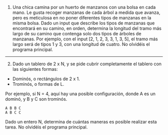 1. Una chica camina por un huerto de manzanos con una bolsa en cada mano. Le gusta recoger manzanas de cada árbol a medida que avanza, pero es meticulosa en no poner diferentes tipos de manzanas en la misma bolsa. Dado un input que describe los tipos de manzanas que encontrará en su camino, en orden, determina la longitud del tramo más largo de su camino que contenga solo dos tipos de árboles de manzanas. Por ejemplo, con el input [2, 1, 2, 3, 3, 1, 3, 5], el tramo más largo será de tipos 1 y 3, con una longitud de cuatro. No olvidéis el programa principal.

---

2. Dado un tablero de 2 x N, y se pide cubrir completamente el tablero con las siguientes formas:

* Dominós, o rectángulos de 2 x 1\.  
* Trominós, o formas de L.

Por ejemplo, si N \= 4, aquí hay una posible configuración, donde A es un dominó, y B y C son trominós.

`A B B C`  
`A B C C`

Dado un entero N, determina de cuántas maneras es posible realizar esta tarea. No olvidéis el programa principal.
